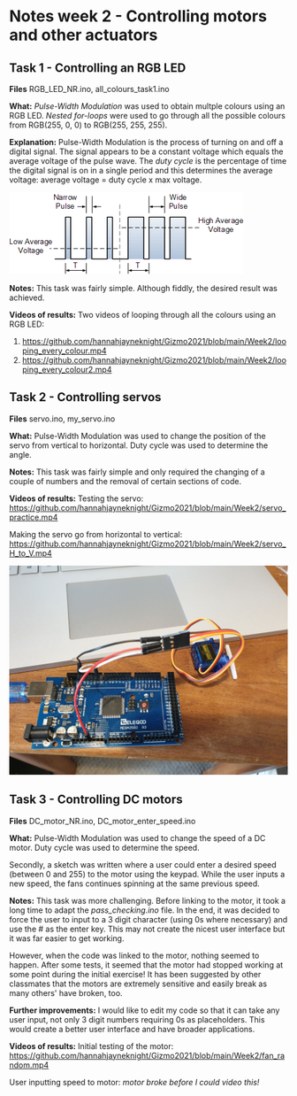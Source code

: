 # Notes week 2 - Controlling motors and other actuators

## Task 1 - Controlling an RGB LED

**Files** RGB_LED_NR.ino, all_colours_task1.ino <br />

**What:**  _Pulse-Width Modulation_ was used to obtain multple colours using an RGB LED. _Nested for-loops_ were used to go through all the possible colours from RGB(255, 0, 0) to RGB(255, 255, 255). <br />

**Explanation:** Pulse-Width Modulation is the process of turning on and off a digital signal. The signal appears to be a constant voltage which equals the average voltage of the pulse wave. The _duty cycle_ is the percentage of time the digital signal is on in a single period and this determines the average voltage: average voltage = duty cycle x max voltage.

<img src="PWM.gif"
     alt="Pulse width modulation"
     />

**Notes:** This task was fairly simple. Although fiddly, the desired result was achieved. <br /> 

**Videos of results:** Two videos of looping through all the colours using an RGB LED: 
1. https://github.com/hannahjayneknight/Gizmo2021/blob/main/Week2/looping_every_colour.mp4 
2. https://github.com/hannahjayneknight/Gizmo2021/blob/main/Week2/looping_every_colour2.mp4 


## Task 2 - Controlling servos

**Files** servo.ino, my_servo.ino <br />

**What:**  Pulse-Width Modulation was used to change the position of the servo from vertical to horizontal. Duty cycle was used to determine the angle. <br />

**Notes:** This task was fairly simple and only required the changing of a couple of numbers and the removal of certain sections of code. <br />

**Videos of results:** Testing the servo: https://github.com/hannahjayneknight/Gizmo2021/blob/main/Week2/servo_practice.mp4 <br />

Making the servo go from horizontal to vertical: https://github.com/hannahjayneknight/Gizmo2021/blob/main/Week2/servo_H_to_V.mp4 <br />

<img src="servo_setup.jpg"
     alt="Setup of servo"
     />

## Task 3 - Controlling DC motors

**Files** DC_motor_NR.ino, DC_motor_enter_speed.ino <br />

**What:**  Pulse-Width Modulation was used to change the speed of a DC motor. Duty cycle was used to determine the speed. <br />

Secondly, a sketch was written where a user could enter a desired speed (between 0 and 255) to the motor using the keypad. While the user inputs a new speed, the fans continues spinning at the same previous speed. <br />

**Notes:** This task was more challenging. Before linking to the motor, it took a long time to adapt the *pass_checking.ino* file. In the end, it was decided to force the user to input to a 3 digit character (using 0s where necessary) and use the # as the enter key. This may not create the nicest user interface but it was far easier to get working. <br />

However, when the code was linked to the motor, nothing seemed to happen. After some tests, it seemed that the motor had stopped working at some point during the initial exercise! It has been suggested by other classmates that the motors are extremely sensitive and easily break as many others' have broken, too. <br />

**Further improvements:** I would like to edit my code so that it can take any user input, not only 3 digit numbers requiring 0s as placeholders. This would create a better user interface and have broader applications. 

**Videos of results:** Initial testing of the motor: https://github.com/hannahjayneknight/Gizmo2021/blob/main/Week2/fan_random.mp4 <br />

User inputting speed to motor: _motor broke before I could video this!_

